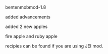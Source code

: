 bentenmobmod-1.8

added advancements 

 

added 2 new apples

fire apple and ruby apple

recipies can be found if you are using JEI mod.